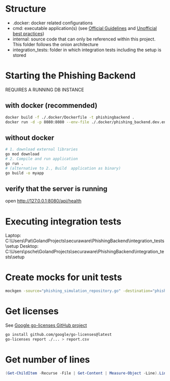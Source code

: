 # Structure
- .docker: docker related configurations
- cmd: executable application(s) (see [Official Guidelines](https://go.dev/doc/modules/layout) and [Unofficial best practices](https://github.com/golang-standards/project-layout))
- internal: source code that can only be referenced within this project. This folder follows the onion architecture
- integration_tests: folder in which integration tests including the setup is stored

# Starting the Phishing Backend
REQUIRES A RUNNING DB INSTANCE
## with docker (recommended)
```bash
docker build -f ./.docker/Dockerfile -t phishingbackend .
docker run -d -p 8080:8080 --env-file ./.docker/phishing_backend.dev.env --name phishingbackend_instance phishingbackend 

```

## without docker
```bash
# 1. download external libraries
go mod download
# 2. Compile and run application
go run .
# (alternative to 2., Build  application as binary)
go build -o myapp 
```

## verify that the server is running
open http://127.0.0.1:8080/api/health


# Executing integration tests
Laptop:  C:\Users\Pat\GolandProjects\securaware\PhishingBackend\integration_tests\setup
Desktop: C:\Users\psche\GolandProjects\securaware\PhishingBackend\integration_tests\setup

# Create mocks for unit tests
```bash
mockgen -source="phishing_simulation_repository.go" -destination="phishing_simulation_repository_mock.go" -package=repositories
```

# Get licenses
See [Google go-licenses GitHub project](https://github.com/google/go-licenses)
```bash
go install github.com/google/go-licenses@latest
go-licenses report ./... > report.csv
```

# Get number of lines
```powershell
(Get-ChildItem -Recurse -File | Get-Content | Measure-Object -Line).Lines
```